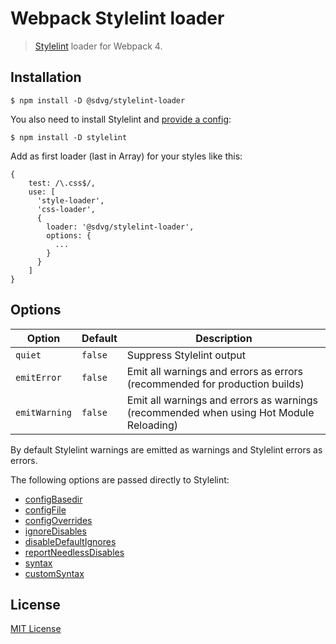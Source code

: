 # Webpack Stylelint loader

> [Stylelint](https://stylelint.io/) loader for Webpack 4.

## Installation

    $ npm install -D @sdvg/stylelint-loader

You also need to install Stylelint and [provide a config](https://stylelint.io/user-guide/configuration/):

    $ npm install -D stylelint

Add as first loader (last in Array) for your styles like this:

    {
        test: /\.css$/,
        use: [
          'style-loader',
          'css-loader',
          {
            loader: '@sdvg/stylelint-loader',
            options: {
              ...
            }
          }
        ]
    }

## Options

<table>
  <thead>
    <tr>
      <th>Option</th>
      <th>Default</th>
      <th>Description</th>
    </tr>
  </thead>
  <tbody>
    <tr>
      <td><code>quiet</code></td>
      <td><code>false</code></td>
      <td>Suppress Stylelint output</td>
    </tr>
    <tr>
      <td><code>emitError</code></td>
      <td><code>false</code></td>
      <td>Emit all warnings and errors as errors (recommended for production builds)</td>
    </tr>
    <tr>
      <td><code>emitWarning</code></td>
      <td><code>false</code></td>
      <td>Emit all warnings and errors as warnings (recommended when using Hot Module Reloading)</td>
    </tr>
  </tbody>
</table>

By default Stylelint warnings are emitted as warnings and Stylelint errors as errors.

The following options are passed directly to Stylelint:

* [configBasedir](https://stylelint.io/user-guide/node-api/#configbasedir)
* [configFile](https://stylelint.io/user-guide/node-api/#configfile)
* [configOverrides](https://stylelint.io/user-guide/node-api/#configoverrides)
* [ignoreDisables](https://stylelint.io/user-guide/node-api/#ignoredisables)
* [disableDefaultIgnores](https://stylelint.io/user-guide/node-api/#disabledefaultignores)
* [reportNeedlessDisables](https://stylelint.io/user-guide/node-api/#reportneedlessdisables)
* [syntax](https://stylelint.io/user-guide/node-api/#syntax)
* [customSyntax](https://stylelint.io/user-guide/node-api/#customsyntax)

## License

[MIT License](LICENSE)
